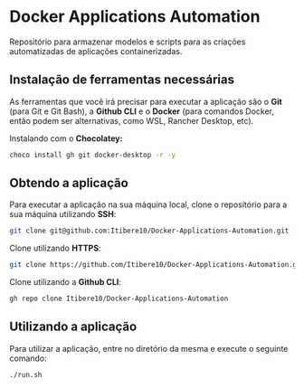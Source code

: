 # Docker Applications Automation

Repositório para armazenar modelos e scripts para as criações automatizadas de aplicações containerizadas.

## Instalação de ferramentas necessárias
As ferramentas que você irá precisar para executar a aplicação são o **Git** (para Git e Git Bash), a **Github CLI** e o **Docker** (para comandos Docker, então podem ser alternativas, como WSL, Rancher Desktop, etc).

Instalando com o **Chocolatey:**
``` bash
choco install gh git docker-desktop -r -y
```
## Obtendo a aplicação
Para executar a aplicação na sua máquina local, clone o repositório para a sua máquina utilizando **SSH**:
``` bash
git clone git@github.com:Itibere10/Docker-Applications-Automation.git
```
Clone utilizando **HTTPS**:
``` bash
git clone https://github.com/Itibere10/Docker-Applications-Automation.git
```
Clone utilizando a **Github CLI**:
``` bash
gh repo clone Itibere10/Docker-Applications-Automation
```
## Utilizando a aplicação
Para utilizar a aplicação, entre no diretório da mesma e execute o seguinte comando:
``` bash
./run.sh
```
